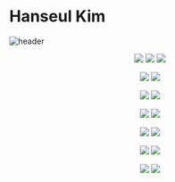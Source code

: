 # Hanseul Kim

![header](https://capsule-render.vercel.app/api?type=waving&color=ffac87&height=200&section=header&text=Hanseul%20Kim&fontSize=40&fontColor=ffffff&animation=fadeIn&fontAlignY=38&desc=Department%20of%20Software%20Convergence&descAlignY=51&descAlign=44)

<p align='center'>
    <img src="https://img.shields.io/badge/Python-3766AB?style=flat-square&logo=Python&logoColor=white"/>  <img src="https://img.shields.io/badge/C++-00599C?style=flat-square&logo=C%2B%2B&logoColor=white"/> <img src="https://img.shields.io/badge/Java-ffffff?style=flat-square&logo=JAVA&logoColor=FF7800"/>
</p>
<p align='center'>
    <img src="(https://img.shields.io/badge/PyTorch-ffffff?style=flat-square&logo=pytorch&logoColor=EE4C2C"/>  <img src="(https://img.shields.io/badge/tensorflow-ffffff?style=flat-square&logo=tensorflow&logoColor=FF6F00"/>
</p>
<p align='center'>
    <img src="(https://img.shields.io/badge/Spark-ffffff?style=flat-square&logo=apachespark&logoColor=E25A1C"/>  <img src="(https://img.shields.io/badge/Hadoop-ffffff?style=flat-square&logo=apacheHadoop&logoColor=66CCFF"/>
</p>
<p align='center'>
    <img src="(https://img.shields.io/badge/MySQL-ffffff?style=flat-square&logo=mysql&logoColor=4479A1"/>  <img src="(https://img.shields.io/badge/MariaDB-ffffff?style=flat-square&logo=mariaDB&logoColor=003545"/>
</p>
<p align='center'>
    <img src="(https://img.shields.io/badge/Kubernetes-ffffff?style=flat-square&logo=kubernetes&logoColor=326CE5"/>  <img src="(https://img.shields.io/badge/Docker-ffffff?style=flat-square&logo=Docker&logoColor=2496ED"/>
</p>
<p align='center'>
    <img src="(https://img.shields.io/badge/AWS-ffffff?style=flat-square&logo=amazon&logoColor=FF9900"/>  <img src="(https://img.shields.io/badge/Anaconda-ffffff?style=flat-square&logo=anaconda&logoColor=44A833"/>
</p>
<p align='center'>
    <img src="(https://img.shields.io/badge/Unreal-ffffff?style=flat-square&logo=unrealengine&logoColor=0E1128"/>  <img src="(https://img.shields.io/badge/Unity-ffffff?style=flat-square&logo=unity&logoColor=0E1128"/>
</p>
